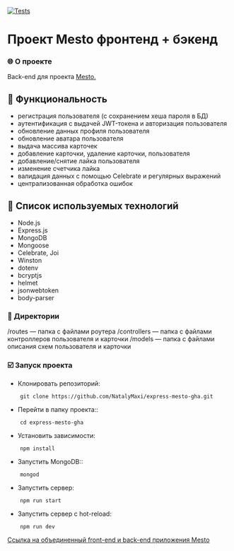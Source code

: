 [![Tests](https://github.com/NatalyMaxi/express-mesto-gha/actions/workflows/tests-14-sprint.yml/badge.svg)](https://github.com/NatalyMaxi/express-mesto-gha/actions/workflows/tests-14-sprint.yml)
# Проект Mesto фронтенд + бэкенд

### :globe_with_meridians: О проекте
Back-end для проекта [Mesto.](https://github.com/NatalyMaxi/react-mesto-auth)

## :ticket: Функциональность
* регистрация пользователя (с сохранением хеша пароля в БД)
* аутентификация с выдачей JWT-токена и авторизация пользователя
* обновление данных профиля пользователя
* обновление аватара пользователя
* выдача массива карточек
* добавление карточки, удаление карточки, пользователя
* добавление/снятие лайка пользователя
* изменение счетчика лайка
* валидация данных с помощью Celebrate и регулярных выражений
* централизованная обработка ошибок
## :gem: Список используемых технологий
* Node.js
* Express.js
* MongoDB
* Mongoose
* Celebrate, Joi
* Winston
* dotenv
* bcryptjs
* helmet
* jsonwebtoken
* body-parser

 ### :open_file_folder: Директории
/routes — папка с файлами роутера
/controllers — папка с файлами контроллеров пользователя и карточки
/models — папка с файлами описания схем пользователя и карточки

### :ballot_box_with_check: Запуск проекта

* Клонировать репозиторий:

```console
    git clone https://github.com/NatalyMaxi/express-mesto-gha.git
```

* Перейти в папку проекта::

```console
    cd express-mesto-gha
```

* Установить зависимости:

```console
    npm install
```

* Запустить MongoDB::

```console
    mongod
```

* Запустить сервер:

```console
    npm run start
```

* Запустить сервер с hot-reload:

```console
    npm run dev
```

[Ссылка на объединенный front-end и back-end приложения Mesto](https://github.com/NatalyMaxi/react-mesto-api-full)
